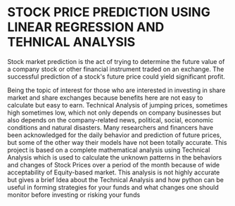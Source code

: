 # STOCK PRICE PREDICTION USING LINEAR REGRESSION AND TEHNICAL ANALYSIS
Stock market prediction is the act of trying to determine the future value of a company stock or other financial instrument traded on an exchange. The successful prediction of a stock's future price could yield significant profit.

Being the topic of interest for those who are interested in investing in share market and share exchanges because benefits here are not easy to calculate but easy to earn. Technical Analysis of jumping prices, sometimes high sometimes low, which not only depends on company businesses but also depends on the company-related news, political, social, economic conditions and natural disasters. Many researchers and financers have been acknowledged for the daily behavior and prediction of future prices, but some of the other way their models have not been totally accurate. This project is based on a complete mathematical analysis using Technical Analysis which is used to calculate the unknown patterns in the behaviors and changes of Stock Prices over a period of the month because of wide acceptability of Equity-based market. This analysis is not highly accurate but gives a brief Idea about the Technical Analysis and how python can be useful in forming strategies for your funds and what changes one should monitor before investing or risking your funds
